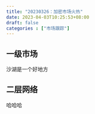```yaml
---
title: "20230326：加密市场火热"
date: 2023-04-03T10:25:53+08:00
draft: false
categories : ["市场跟踪"]
---
```


## 一级市场
沙湖是一个好地方

## 二层网络
哈哈哈